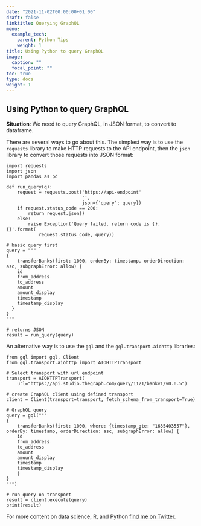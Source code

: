 ```yaml
---
date: "2021-11-02T00:00:00+01:00"
draft: false
linktitle: Querying GraphQL 
menu:
  example_tech:
    parent: Python Tips 
    weight: 1
title: Using Python to query GraphQL
image:
  caption: ""
  focal_point: ""
toc: true
type: docs
weight: 1
---
```


## Using Python to query GraphQL

**Situation**: We need to query GraphQL, in JSON format, to convert to dataframe. 

There are several ways to go about this. The simplest way is to use the `requests` library to make HTTP requests to the API endpoint, then the `json` library to convert those requests into JSON format:


```{python}
import requests
import json
import pandas as pd

def run_query(q):
    request = requests.post('https://api-endpoint'
                            '',
                            json={'query': query})
    if request.status_code == 200:
        return request.json()
    else:
        raise Exception('Query failed. return code is {}.     {}'.format(
            request.status_code, query))

# basic query first
query = """
{
    transferBanks(first: 1000, orderBy: timestamp, orderDirection: asc, subgraphError: allow) {
    id
    from_address
    to_address
    amount
    amount_display
    timestamp
    timestamp_display
  }
}
"""

# returns JSON
result = run_query(query)
```

An alternative way is to use the `gql` and the `gql.transport.aiohttp` libraries:

```{python}
from gql import gql, Client
from gql.transport.aiohttp import AIOHTTPTransport

# Select transport with url endpoint
transport = AIOHTTPTransport(
    url="https://api.studio.thegraph.com/query/1121/bankv1/v0.0.5")

# create GraphQL client using defined transport
client = Client(transport=transport, fetch_schema_from_transport=True)

# GraphQL query
query = gql("""
{
    transferBanks(first: 1000, where: {timestamp_gte: "1635403557"}, orderBy: timestamp, orderDirection: asc, subgraphError: allow) {
    id
    from_address
    to_address
    amount
    amount_display
    timestamp
    timestamp_display
    }
}
""")

# run query on transport
result = client.execute(query)
print(result)
```

For more content on data science, R, and Python [find me on Twitter](https://twitter.com/paulapivat).